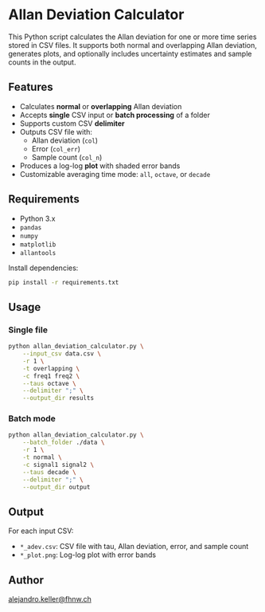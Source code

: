 # Allan Deviation Calculator

This Python script calculates the Allan deviation for one or more time series stored in CSV files. It supports both normal and overlapping Allan deviation, generates plots, and optionally includes uncertainty estimates and sample counts in the output.

## Features

- Calculates **normal** or **overlapping** Allan deviation
- Accepts **single** CSV input or **batch processing** of a folder
- Supports custom CSV **delimiter**
- Outputs CSV file with:
  - Allan deviation (`col`)
  - Error (`col_err`)
  - Sample count (`col_n`)
- Produces a log-log **plot** with shaded error bands
- Customizable averaging time mode: `all`, `octave`, or `decade`

## Requirements

- Python 3.x
- `pandas`
- `numpy`
- `matplotlib`
- `allantools`

Install dependencies:

```bash
pip install -r requirements.txt
```

## Usage

### Single file

```bash
python allan_deviation_calculator.py \
    --input_csv data.csv \
    -r 1 \
    -t overlapping \
    -c freq1 freq2 \
    --taus octave \
    --delimiter ";" \
    --output_dir results
```

### Batch mode

```bash
python allan_deviation_calculator.py \
    --batch_folder ./data \
    -r 1 \
    -t normal \
    -c signal1 signal2 \
    --taus decade \
    --delimiter ";" \
    --output_dir output
```

## Output

For each input CSV:
- `*_adev.csv`: CSV file with tau, Allan deviation, error, and sample count
- `*_plot.png`: Log-log plot with error bands

## Author

alejandro.keller@fhnw.ch
